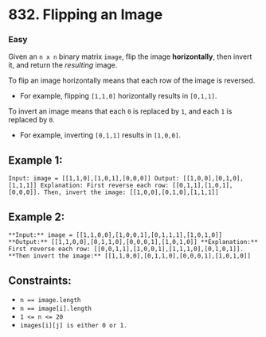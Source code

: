 # 832. Flipping an Image
### Easy

Given an `n x n` binary matrix `image`, flip the image **horizontally**, then invert it, and return the *resulting* image.

To flip an image horizontally means that each row of the image is reversed.

* For example, flipping `[1,1,0]` horizontally results in `[0,1,1]`.

To invert an image means that each `0` is replaced by `1`, and each `1` is replaced by `0`.

* For example, inverting `[0,1,1]` results in `[1,0,0]`.

## Example 1:
`
Input: image = [[1,1,0],[1,0,1],[0,0,0]]
Output: [[1,0,0],[0,1,0],[1,1,1]]
Explanation: First reverse each row: [[0,1,1],[1,0,1],[0,0,0]].
Then, invert the image: [[1,0,0],[0,1,0],[1,1,1]]
`

## Example 2:

`
**Input:** image = [[1,1,0,0],[1,0,0,1],[0,1,1,1],[1,0,1,0]]
**Output:** [[1,1,0,0],[0,1,1,0],[0,0,0,1],[1,0,1,0]]
**Explanation:** First reverse each row: [[0,0,1,1],[1,0,0,1],[1,1,1,0],[0,1,0,1]].
**Then invert the image:** [[1,1,0,0],[0,1,1,0],[0,0,0,1],[1,0,1,0]]
`
 

## Constraints:

* `n == image.length`
* `n == image[i].length`
* `1 <= n <= 20`
* `images[i][j] is either 0 or 1.`
